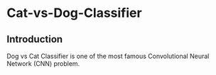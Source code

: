 # Cat-vs-Dog-Classifier

##  Introduction
Dog vs Cat Classifier is one of the most famous Convolutional Neural Network (CNN) problem.

